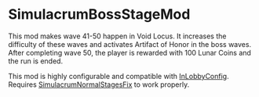 # SimulacrumBossStageMod

This mod makes wave 41-50 happen in Void Locus. It increases the difficulty of these waves and activates Artifact of Honor in the boss waves. After completing wave 50, the player is rewarded with 100 Lunar Coins and the run is ended.

This mod is highly configurable and compatible with [InLobbyConfig](https://thunderstore.io/package/KingEnderBrine/InLobbyConfig/).
Requires [SimulacrumNormalStagesFix](https://thunderstore.io/package/Def/SimulacrumNormalStagesFix/) to work properly.